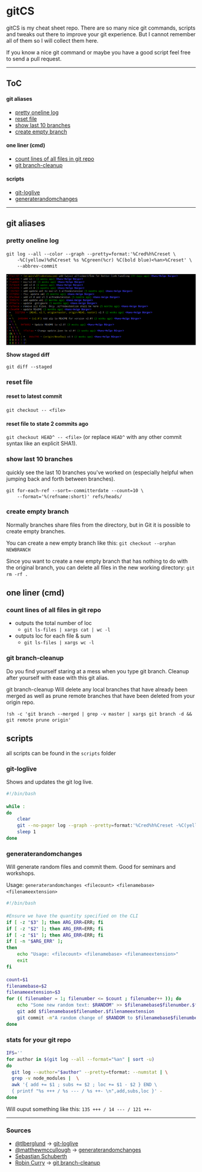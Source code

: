 # gitCS

gitCS is my cheat sheet repo. There are so many nice git commands, scripts and tweaks out there to improve your git experience. But I cannot remember all of them so I will collect them here.

If you know a nice git command or maybe you have a good script feel free to send a pull request.

---
ToC
---
#### git aliases
* [pretty oneline log](#pretty-oneline-log)
* [reset file](#reset-file)
* [show last 10 branches](#show-last-10-branches)
* [create empty branch](#create-empty-branch)

#### one liner (cmd)
* [count lines of all files in git repo](#count-lines-of-all-files-in-git-repo)
* [git branch-cleanup](#git-branch-cleanup)

#### scripts
* [git-loglive](#git-loglive)
* [generaterandomchanges](#generaterandomchanges)

---
## git aliases

### pretty oneline log

	git log --all --color --graph --pretty=format:'%Cred%h%Creset \
		-%C(yellow)%d%Creset %s %Cgreen(%cr) %C(bold blue)<%an>%Creset' \
		--abbrev-commit

![pretty git log](images/git-log.png)

**Show staged diff**

`git diff --staged`

### reset file
#### reset to latest commit
`git checkout -- <file>`

#### reset file to state 2 commits ago
`git checkout HEAD^ -- <file>` (or replace `HEAD^` with any other commit syntax like an explicit SHA1).﻿

### show last 10 branches
quickly see the last 10 branches you've worked on (especially helpful when jumping back and forth between branches).

	git for-each-ref --sort=-committerdate --count=10 \
		--format='%(refname:short)' refs/heads/

### create empty branch
Normally branches share files from the directory, but in Git it is possible to create empty branches.

You can create a new empty branch like this:
`git checkout --orphan NEWBRANCH`

Since you want to create a new empty branch that has nothing to do with the original branch, you can delete all files in the new working directory:
`git rm -rf .`

## one liner (cmd)

### count lines of all files in git repo

* outputs the total number of loc
	* `git ls-files | xargs cat | wc -l`
* outputs loc for each file & sum
	* `git ls-files | xargs wc -l`

### git branch-cleanup

Do you find yourself staring at a mess when you type git branch. Cleanup after yourself with ease with this git alias.

git branch-cleanup Will delete any local branches that have already been merged as well as prune remote branches that have been deleted from your origin repo.

    !sh -c 'git branch --merged | grep -v master | xargs git branch -d && git remote prune origin'

## scripts

all scripts can be found in the `scripts` folder

### git-loglive
Shows and updates the git log live.

```sh
#!/bin/bash
 
while :
do
    clear
    git --no-pager log --graph --pretty=format:'%Cred%h%Creset -%C(yellow)%d%Creset %s %Cgreen(%ci) %C(bold blue)<%an>%Creset' --abbrev-commit --date=relative --all
    sleep 1
done
```

### generaterandomchanges

Will generate random files and commit them. Good for seminars and workshops.

Usage: `generaterandomchanges <filecount> <filenamebase> <filenameextension>`

```sh
#!/bin/bash
 
#Ensure we have the quantity specified on the CLI
if [ -z "$3" ]; then ARG_ERR=ERR; fi
if [ -z "$2" ]; then ARG_ERR=ERR; fi
if [ -z "$1" ]; then ARG_ERR=ERR; fi
if [ -n "$ARG_ERR" ];
then
    echo "Usage: <filecount> <filenamebase> <filenameextension>"
    exit
fi
 
count=$1
filenamebase=$2
filenameextension=$3
for (( filenumber = 1; filenumber <= $count ; filenumber++ )); do
    echo "Some new random text: $RANDOM" >> $filenamebase$filenumber.$filenameextension
    git add $filenamebase$filenumber.$filenameextension
    git commit -m"A random change of $RANDOM to $filenamebase$filenumber.$filenameextension"
done
```
### stats for your git repo

```sh
IFS=''
for author in $(git log --all --format="%an" | sort -u)
do
  git log --author="$author" --pretty=tformat: --numstat | \
  grep -v node_modules |  \
  awk '{ add += $1 ; subs += $2 ; loc += $1 - $2 } END \
  { printf "%s +++ / %s --- / %s ++- \n",add,subs,loc }' -
done
```
Will ouput something like this: `135 +++ / 14 --- / 121 ++-`

---
### Sources

* [@tlberglund](https://github.com/tlberglund) → [git-loglive](https://gist.github.com/tlberglund/3714970)
* [@matthewmccullough](https://github.com/matthewmccullough) → [generaterandomchanges](https://github.com/matthewmccullough/scripts/blob/master/generaterandomchanges)
* [Sebastian Schuberth](https://plus.google.com/u/0/107276674876700831183)
* [Robin Curry](https://github.com/robincurry) → [git branch-cleanup](https://coderwall.com/p/buo9nq)

